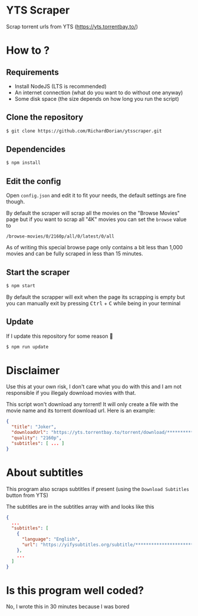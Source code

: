 # YTS Scraper

Scrap torrent urls from YTS (https://yts.torrentbay.to/)

# How to ?

## Requirements

- Install NodeJS (LTS is recommended)
- An internet connection (what do you want to do without one anyway)
- Some disk space (the size depends on how long you run the script)

## Clone the repository

```bash
$ git clone https://github.com/RichardDorian/ytsscraper.git
```

## Dependencides

```bash
$ npm install
```

## Edit the config

Open `config.json` and edit it to fit your needs, the default settings are fine though.

By default the scraper will scrap all the movies on the "Browse Movies" page but if you want to scrap all "4K" movies you can set the `browse` value to

```
/browse-movies/0/2160p/all/0/latest/0/all
```

As of writing this special browse page only contains a bit less than 1,000 movies and can be fully scraped in less than 15 minutes.

## Start the scraper

```bash
$ npm start
```

By default the scrapper will exit when the page its scrapping is empty but you can manually exit by pressing <kbd>Ctrl</kbd> + <kbd>C</kbd> while being in your terminal

## Update

If I update this repository for some reason 🤷

```bash
$ npm run update
```

# Disclaimer

Use this at your own risk, I don't care what you do with this and I am not responsible if you illegaly download movies with that.

This script won't download any torrent! It will only create a file with the movie name and its torrent download url.
Here is an example:

```json
{
  "title": "Joker",
  "downloadUrl": "https://yts.torrentbay.to/torrent/download/**********************************",
  "quality": "2160p",
  "subtitles": [ ... ]
}
```

# About subtitles

This program also scraps subtitles if present (using the `Download Subtitles` button from YTS)

The subtitles are in the subtitles array with and looks like this

```json
{
  ...
  "subtitles": [
    {
      "language": "English",
      "url": "https://yifysubtitles.org/subtitle/*****************************.zip"
    },
    ...
  ]
}
```

# Is this program well coded?

No, I wrote this in 30 minutes because I was bored
